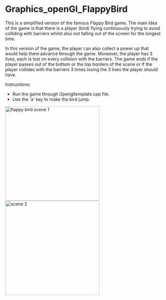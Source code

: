# Graphics_openGl_FlappyBird
This is a simplified version of the famous Flappy Bird game. The main idea of the game is that there is a player (bird) flying continuously trying to avoid colliding with barriers whilst also not falling out of the screen for the longest time.

In this version of the game, the player can also collect a power up that would help them advance through the game.
Moreover, the player has 3 lives, each is lost on every collision with the barriers. The game ends if the player passes out of the bottom or the top borders of the scene or if the player collides with the barriers 3 times losing the 3 lives the player should have.

Instructions: 
- Run the game through Opengltemplate.cpp file. 
- Use the 'a' key to make the bird jump. 

<img width="304" alt="flappy bird scene 1" src="https://user-images.githubusercontent.com/51987270/146526032-d8faf821-1df9-406a-89c6-a1a163bc78a2.PNG">
<img width="304" alt="scene 2" src="https://user-images.githubusercontent.com/51987270/146526040-0b837049-cf5b-4ca9-8340-94a08285ce9a.PNG">
